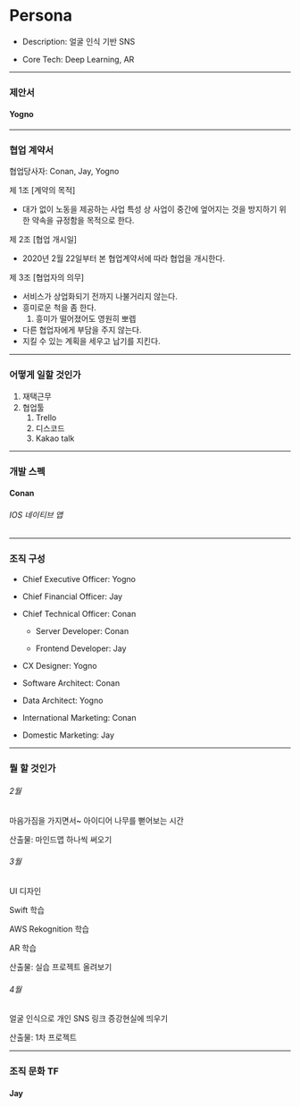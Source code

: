 # Persona

- Description: 얼굴 인식 기반 SNS

- Core Tech: Deep Learning, AR

-----

### 제안서 

#### Yogno



----------

### 협업 계약서

협업당사자: Conan, Jay, Yogno

제 1조 [계약의 목적]

* 대가 없이 노동을 제공하는 사업 특성 상 사업이 중간에 엎어지는 것을 방지하기 위한 약속을 규정함을 목적으로 한다.

제 2조 [협업 개시일]

* 2020년 2월 22일부터 본 협업계약서에 따라 협업을 개시한다.

제 3조 [협업자의 의무]

- 서비스가 상업화되기 전까지 나불거리지 않는다.
- 흥미로운 척을 좀 한다.
  1. 흥미가 떨어졌어도 영원히 뽀렙
- 다른 협업자에게 부담을 주지 않는다.
- 지킬 수 있는 계획을 세우고 납기를 지킨다.

-------------

### 어떻게 일할 것인가

1. 재택근무
2. 협업툴
   1. Trello
   2. 디스코드
   3. Kakao talk

---------

### 개발 스펙

#### Conan

###### IOS 네이티브 앱



------------

### 조직 구성

- Chief Executive Officer: Yogno

-  Chief Financial Officer: Jay

- Chief Technical Officer: Conan

  - Server Developer: Conan

  - Frontend Developer: Jay

- CX Designer: Yogno

- Software Architect: Conan

- Data Architect: Yogno

- International Marketing: Conan

- Domestic Marketing: Jay

--------

### 뭘 할 것인가

###### 2월 

마음가짐을 가지면서~ 아이디어 나무를 뻗어보는 시간

산출물: 마인드맵 하나씩 써오기

###### 3월

UI 디자인

Swift 학습 

AWS Rekognition 학습

AR 학습

산출물: 실습 프로젝트 올려보기 

###### 4월

얼굴 인식으로 개인 SNS 링크 증강현실에 띄우기 

산출물: 1차 프로젝트

-----------

### 조직 문화 TF

#### Jay
